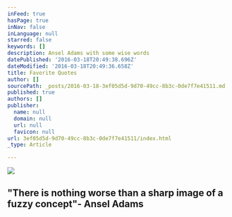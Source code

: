 ```yaml
---
inFeed: true
hasPage: true
inNav: false
inLanguage: null
starred: false
keywords: []
description: Ansel Adams with some wise words
datePublished: '2016-03-18T20:49:38.696Z'
dateModified: '2016-03-18T20:49:36.658Z'
title: Favorite Quotes
author: []
sourcePath: _posts/2016-03-18-3ef05d5d-9d70-49cc-8b3c-0de7f7e41511.md
published: true
authors: []
publisher:
  name: null
  domain: null
  url: null
  favicon: null
url: 3ef05d5d-9d70-49cc-8b3c-0de7f7e41511/index.html
_type: Article

---
```

![](https://the-grid-user-content.s3-us-west-2.amazonaws.com/d9b30621-65b1-4db6-88a5-0fe3bd95395f.jpg)

## "There is nothing worse than a sharp image of a fuzzy concept"- Ansel Adams